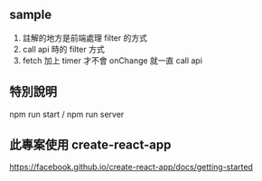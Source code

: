 ## sample

1. 註解的地方是前端處理 filter 的方式
2. call api 時的 filter 方式
3. fetch 加上 timer 才不會 onChange 就一直 call api

## 特別說明

npm run start / npm run server

## 此專案使用 create-react-app

https://facebook.github.io/create-react-app/docs/getting-started
